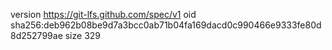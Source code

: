 version https://git-lfs.github.com/spec/v1
oid sha256:deb962b08be9d7a3bcc0ab71b04fa169dacd0c990466e9333fe80d8d252799ae
size 329
